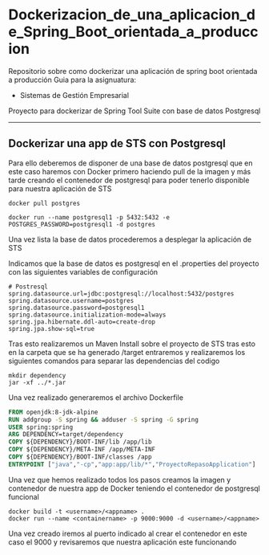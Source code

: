 # Dockerizacion_de_una_aplicacion_de_Spring_Boot_orientada_a_produccion
Repositorio sobre como dockerizar una aplicación de spring boot orientada a producción
Guia para la asignuatura:
* Sistemas de Gestión Empresarial

Proyecto para dockerizar de Spring Tool Suite con base de datos Postgresql


***

## Dockerizar una app de STS con Postgresql
Para ello deberemos de disponer de una base de datos postgresql que en este caso haremos con Docker primero haciendo pull de la imagen y más tarde creando el contenedor de postgresql para poder tenerlo disponible para nuestra aplicación de STS

```
docker pull postgres

docker run --name postgresql1 -p 5432:5432 -e POSTGRES_PASSWORD=postgresql1 -d postgres
```

Una vez lista la base de datos procederemos a desplegar la aplicación de STS

Indicamos que la base de datos es postgresql en el .properties del proyecto con las siguientes variables de configuración
```
# Postresql
spring.datasource.url=jdbc:postgresql://localhost:5432/postgres
spring.datasource.username=postgres
spring.datasource.password=postgresql1
spring.datasource.initialization-mode=always
spring.jpa.hibernate.ddl-auto=create-drop
spring.jpa.show-sql=true
```

Tras esto realizaremos un Maven Install sobre el proyecto de STS tras esto en la carpeta que se ha generado /target entraremos y realizaremos los siguientes comandos para separar las dependencias del codigo
```
mkdir dependency
jar -xf ../*.jar
```

Una vez realizado generaremos el archivo Dockerfile
```Dockerfile
FROM openjdk:8-jdk-alpine
RUN addgroup -S spring && adduser -S spring -G spring
USER spring:spring
ARG DEPENDENCY=target/dependency
COPY ${DEPENDENCY}/BOOT-INF/lib /app/lib
COPY ${DEPENDENCY}/META-INF /app/META-INF
COPY ${DEPENDENCY}/BOOT-INF/classes /app
ENTRYPOINT ["java","-cp","app:app/lib/*","ProyectoRepasoApplication"]
```

Una vez que hemos realizado todos los pasos creamos la imagen y contenedor de nuestra app de Docker teniendo el contenedor de postgresql funcional
```
docker build -t <username>/<appname> .
docker run --name <containername> -p 9000:9000 -d <username>/<appname>
```

Una vez creado iremos al puerto indicado al crear el contenedor en este caso el 9000 y revisaremos que nuestra aplicación este funcionando